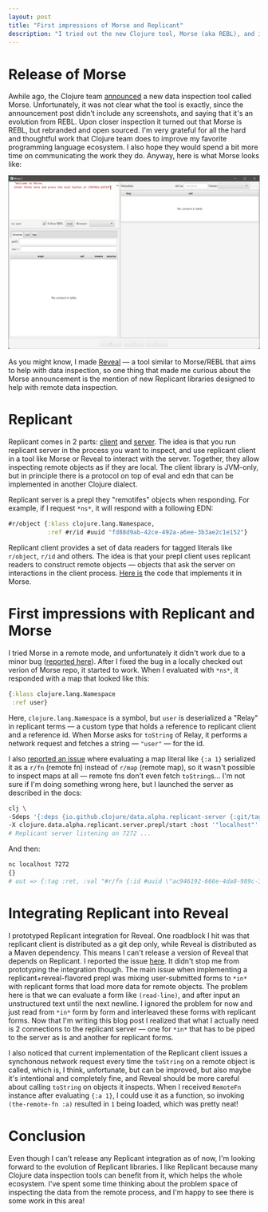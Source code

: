 ```yaml
---
layout: post
title: "First impressions of Morse and Replicant"
description: "I tried out the new Clojure tool, Morse (aka REBL), and its companion library, Replicant, for remote data inspection. Here are my first impressions."
---
```


# Release of Morse

Awhile ago, the Clojure team [announced](https://clojure.org/news/2023/04/28/introducing-morse) a new data inspection tool called Morse. Unfortunately, it was not clear what the tool is exactly, since the announcement post didn't include any screenshots, and saying that it's an evolution from REBL. Upon closer inspection it turned out that Morse is REBL, but rebranded and open sourced. I'm very grateful for all the hard and thoughtful work that Clojure team does to improve my favorite programming language ecosystem. I also hope they would spend a bit more time on communicating the work they do. Anyway, here is what Morse looks like:

![](/assets/2023-04-30/morse.png)

As you might know, I made [Reveal](/reveal/) — a tool similar to Morse/REBL that aims to help with data inspection, so one thing that made me curious about the Morse announcement is the mention of new Replicant libraries designed to help with remote data inspection. 

# Replicant

Replicant comes in 2 parts: [client](https://github.com/clojure/data.alpha.replicant-client) and [server](https://github.com/clojure/data.alpha.replicant-server). The idea is that you run replicant server in the process you want to inspect, and use replicant client in a tool like Morse or Reveal to interact with the server. Together, they allow inspecting remote objects as if they are local. The client library is JVM-only, but in principle there is a protocol on top of eval and edn that can be implemented in another Clojure dialect.

Replicant server is a prepl they "remotifes" objects when responding. For example, if I request `*ns*`, it will respond with a following EDN: 
```clj
#r/object {:klass clojure.lang.Namespace, 
           :ref #r/id #uuid "fd88d9ab-42ce-492a-a6ee-3b3ae2c1e152"}
```

Replicant client provides a set of data readers for tagged literals like `r/object`, `r/id` and others. The idea is that your prepl client uses replicant readers to construct remote objects — objects that ask the server on interactions in the client process. [Here is](https://github.com/nubank/morse/blob/330345b9a06abe01bcbb1b6a54cee3f4ee7f891d/src/dev/nu/morse/ui.clj#L543-L565) the code that implements it in Morse.

# First impressions with Replicant and Morse

I tried Morse in a remote mode, and unfortunately it didn't work due to a minor bug ([reported here](https://github.com/nubank/morse/issues/2)). After I fixed the bug in a locally checked out verion of Morse repo, it started to work. When I evaluated with `*ns*`, it responded with a map that looked like this:
```clj
{:klass clojure.lang.Namespace 
 :ref user}
```
Here, `clojure.lang.Namespace` is a symbol, but `user` is deserialized a "Relay" in replicant terms — a custom type that holds a reference to replicant client and a reference id. When Morse asks for `toString` of Relay, it performs a network request and fetches a string — `"user"` — for the id. 

I also [reported an issue](https://github.com/clojure/data.alpha.replicant-server/issues/1) where evaluating a map literal like `{:a 1}` serialized it as a `r/fn` (remote fn) instead of `r/map` (remote map), so it wasn't possible to inspect maps at all — remote fns don't even fetch `toString`s... I'm not sure if I'm doing something wrong here, but I launched the server as described in the docs:
```sh
clj \
-Sdeps '{:deps {io.github.clojure/data.alpha.replicant-server {:git/tag "v2023.04.25.01" :git/sha "039bea0"}}}' \
-X clojure.data.alpha.replicant.server.prepl/start :host '"localhost"' :port 7272
# Replicant server listening on 7272 ...
```
And then:
```sh
nc localhost 7272
{}
# out => {:tag :ret, :val "#r/fn {:id #uuid \"ac946192-666e-4da8-989c-395e9b10115f\"}", :ns "user", :ms 1, :form "{}"}
```

# Integrating Replicant into Reveal

I prototyped Replicant integration for Reveal. One roadblock I hit was that replicant client is distributed as a git dep only, while Reveal is distributed as a Maven dependency. This means I can't release a version of Reveal that depends on Replicant. I reported the issue [here](https://github.com/clojure/data.alpha.replicant-client/issues/1). It didn't stop me from prototyping the integration though. The main issue when implementing a replicant+reveal-flavored prepl was mixing user-submitted forms to `*in*` with replicant forms that load more data for remote objects. The problem here is that we can evaluate a form like `(read-line)`, and after input an unstructured text until the next newline. I ignored the problem for now and just read from `*in*` form by form and interleaved these forms with replicant forms. Now that I'm writing this blog post I realized that what I actually need is 2 connections to the replicant server — one for `*in*` that has to be piped to the server as is and another for replicant forms.

I also noticed that current implementation of the Replicant client issues a synchonous network request every time the `toString` on a remote object is called, which is, I think, unfortunate, but can be improved, but also maybe it's intentional and completely fine, and Reveal should be more careful about calling `toString` on objects it inspects. When I received `RemoteFn` instance after evaluating `{:a 1}`, I could use it as a function, so invoking `(the-remote-fn :a)` resulted in `1` being loaded, which was pretty neat!

# Conclusion

Even though I can't release any Replicant integration as of now, I'm looking forward to the evolution of Replicant libraries. I like Replicant because many Clojure data inspection tools can benefit from it, which helps the whole ecosystem. I've spent some time thinking about the problem space of inspecting the data from the remote process, and I'm happy to see there is some work in this area!